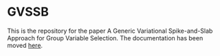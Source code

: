 # GVSSB
This is the repository for the paper A Generic Variational Spike-and-Slab Approach for Group Variable Selection. The documentation has been moved [here](https://howardgech.github.io/GVSSB/).